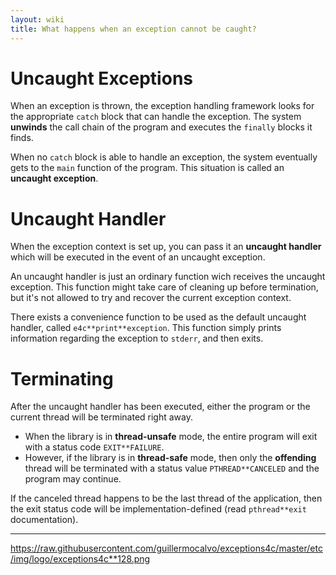 ```yaml
---
layout: wiki
title: What happens when an exception cannot be caught?
---
```


# Uncaught Exceptions

When an exception is thrown, the exception handling framework looks for the appropriate `catch` block that can handle the exception. The system **unwinds** the call chain of the program and executes the `finally` blocks it finds.

When no `catch` block is able to handle an exception, the system eventually gets to the `main` function of the program. This situation is called an ****uncaught exception****.

# Uncaught Handler

When the exception context is set up, you can pass it an **uncaught handler** which will be executed in the event of an uncaught exception.

An uncaught handler is just an ordinary function wich receives the uncaught exception. This function might take care of cleaning up before termination, but it's not allowed to try and recover the current exception context.

There exists a convenience function to be used as the default uncaught handler, called `e4c**print**exception`. This function simply prints information regarding the exception to `stderr`, and then exits.

# Terminating

After the uncaught handler has been executed, either the program or the current thread will be terminated right away.

  - When the library is in **thread-unsafe** mode, the entire program will exit with a status code `EXIT**FAILURE`.
  - However, if the library is in **thread-safe** mode, then only the **offending** thread will be terminated with a status value `PTHREAD**CANCELED` and the program may continue.

If the canceled thread happens to be the last thread of the application, then the exit status code will be implementation-defined (read `pthread**exit` documentation).

----

<https://raw.githubusercontent.com/guillermocalvo/exceptions4c/master/etc/img/logo/exceptions4c**128.png>
